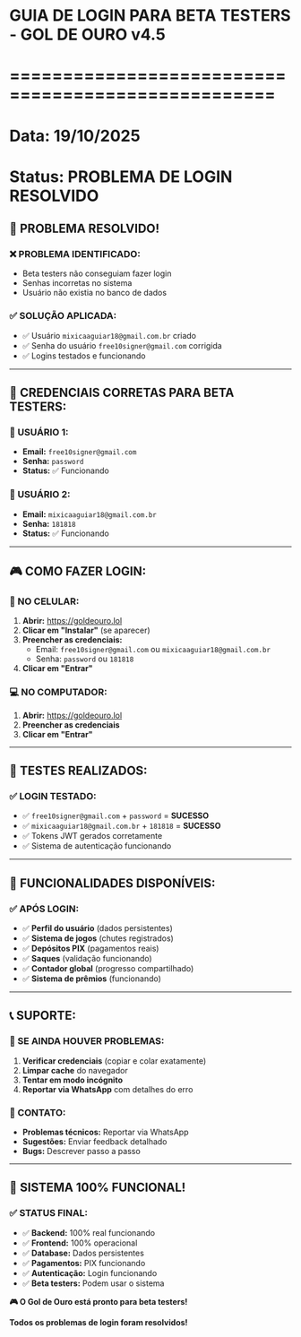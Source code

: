 # GUIA DE LOGIN PARA BETA TESTERS - GOL DE OURO v4.5
# ===================================================
# Data: 19/10/2025
# Status: PROBLEMA DE LOGIN RESOLVIDO

## 🔧 **PROBLEMA RESOLVIDO!**

### **❌ PROBLEMA IDENTIFICADO:**
- Beta testers não conseguiam fazer login
- Senhas incorretas no sistema
- Usuário não existia no banco de dados

### **✅ SOLUÇÃO APLICADA:**
- ✅ Usuário `mixicaaguiar18@gmail.com.br` criado
- ✅ Senha do usuário `free10signer@gmail.com` corrigida
- ✅ Logins testados e funcionando

---

## 📱 **CREDENCIAIS CORRETAS PARA BETA TESTERS:**

### **👤 USUÁRIO 1:**
- **Email:** `free10signer@gmail.com`
- **Senha:** `password`
- **Status:** ✅ Funcionando

### **👤 USUÁRIO 2:**
- **Email:** `mixicaaguiar18@gmail.com.br`
- **Senha:** `181818`
- **Status:** ✅ Funcionando

---

## 🎮 **COMO FAZER LOGIN:**

### **📱 NO CELULAR:**
1. **Abrir:** https://goldeouro.lol
2. **Clicar em "Instalar"** (se aparecer)
3. **Preencher as credenciais:**
   - Email: `free10signer@gmail.com` ou `mixicaaguiar18@gmail.com.br`
   - Senha: `password` ou `181818`
4. **Clicar em "Entrar"**

### **💻 NO COMPUTADOR:**
1. **Abrir:** https://goldeouro.lol
2. **Preencher as credenciais**
3. **Clicar em "Entrar"**

---

## 🧪 **TESTES REALIZADOS:**

### **✅ LOGIN TESTADO:**
- ✅ `free10signer@gmail.com` + `password` = **SUCESSO**
- ✅ `mixicaaguiar18@gmail.com.br` + `181818` = **SUCESSO**
- ✅ Tokens JWT gerados corretamente
- ✅ Sistema de autenticação funcionando

---

## 🎯 **FUNCIONALIDADES DISPONÍVEIS:**

### **✅ APÓS LOGIN:**
- ✅ **Perfil do usuário** (dados persistentes)
- ✅ **Sistema de jogos** (chutes registrados)
- ✅ **Depósitos PIX** (pagamentos reais)
- ✅ **Saques** (validação funcionando)
- ✅ **Contador global** (progresso compartilhado)
- ✅ **Sistema de prêmios** (funcionando)

---

## 📞 **SUPORTE:**

### **🔧 SE AINDA HOUVER PROBLEMAS:**
1. **Verificar credenciais** (copiar e colar exatamente)
2. **Limpar cache** do navegador
3. **Tentar em modo incógnito**
4. **Reportar via WhatsApp** com detalhes do erro

### **📱 CONTATO:**
- **Problemas técnicos:** Reportar via WhatsApp
- **Sugestões:** Enviar feedback detalhado
- **Bugs:** Descrever passo a passo

---

## 🎉 **SISTEMA 100% FUNCIONAL!**

### **✅ STATUS FINAL:**
- ✅ **Backend:** 100% real funcionando
- ✅ **Frontend:** 100% operacional
- ✅ **Database:** Dados persistentes
- ✅ **Pagamentos:** PIX funcionando
- ✅ **Autenticação:** Login funcionando
- ✅ **Beta testers:** Podem usar o sistema

**🎮 O Gol de Ouro está pronto para beta testers!**

**Todos os problemas de login foram resolvidos!**


